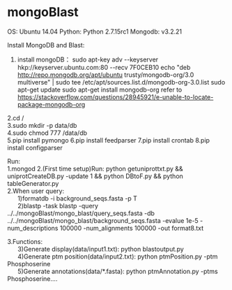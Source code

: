 # mongoBlast
OS: Ubuntu 14.04
Python: Python 2.7.15rc1
Mongodb: v3.2.21 

Install MongoDB and Blast:  
1. install mongoDB：
sudo apt-key adv --keyserver hkp://keyserver.ubuntu.com:80 --recv 7F0CEB10
echo "deb http://repo.mongodb.org/apt/ubuntu trusty/mongodb-org/3.0 multiverse" | sudo tee /etc/apt/sources.list.d/mongodb-org-3.0.list
sudo apt-get update
sudo apt-get install mongodb-org
refer to
https://stackoverflow.com/questions/28945921/e-unable-to-locate-package-mongodb-org

2.cd /  
3.sudo mkdir -p data/db  
4.sudo chmod 777 /data/db  
5.pip install pymongo
6.pip install feedparser
7.pip install crontab
8.pip install configparser

Run:  
1.mongod
2.(First time setup)Run: python getuniprottxt.py && uniprotCreateDB.py -update 1 && python DBtoF.py && python tableGenerator.py  
2.When user query:  
&nbsp;&nbsp;&nbsp;&nbsp;&nbsp;&nbsp;1)formatdb -i background_seqs.fasta -p T  
&nbsp;&nbsp;&nbsp;&nbsp;&nbsp;&nbsp;2)blastp -task blastp -query ../../mongoBlast/mongo_blast/query_seqs.fasta -db ../../mongoBlast/mongo_blast/background_seqs.fasta -evalue 1e-5 -num_descriptions 100000 -num_alignments 100000 -out format8.txt

3.Functions:  
&nbsp;&nbsp;&nbsp;&nbsp;&nbsp;&nbsp;3)Generate display(data/input1.txt): python blastoutput.py  
&nbsp;&nbsp;&nbsp;&nbsp;&nbsp;&nbsp;4)Generate ptm position(data/input2.txt): python ptmPosition.py -ptm Phosphoserine  
&nbsp;&nbsp;&nbsp;&nbsp;&nbsp;&nbsp;5)Generate annotations(data/*.fasta): python ptmAnnotation.py -ptms Phosphoserine....   




